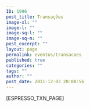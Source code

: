 ```yaml
---
ID: 1996
post_title: Transações
image-xl: ""
image-l: ""
image-sq-l: ""
image-sq-m: ""
post_excerpt: ""
layout: page
permalink: eventos/transacoes
published: true
categories: ""
tags: ""
author: ""
post_date: 2011-12-03 20:08:56
---
```

[ESPRESSO_TXN_PAGE]

&nbsp;